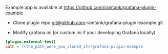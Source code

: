 Example app is available at https://github.com/raintank/grafana-plugin-example

* Clone plugin repo git@github.com:raintank/grafana-plugin-example.git

* Modify grafana.ini (or custom.ini if your developing Grafana locally)

```ini
[plugin.external-test]
path = /<the_path_were_you_cloned_it>/grafana-plugin-example
```



